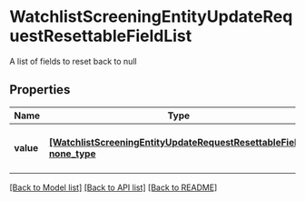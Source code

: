 # WatchlistScreeningEntityUpdateRequestResettableFieldList

A list of fields to reset back to null

## Properties
Name | Type | Description | Notes
------------ | ------------- | ------------- | -------------
**value** | [**[WatchlistScreeningEntityUpdateRequestResettableField], none_type**](WatchlistScreeningEntityUpdateRequestResettableField.md) | A list of fields to reset back to null | 

[[Back to Model list]](../README.md#documentation-for-models) [[Back to API list]](../README.md#documentation-for-api-endpoints) [[Back to README]](../README.md)


